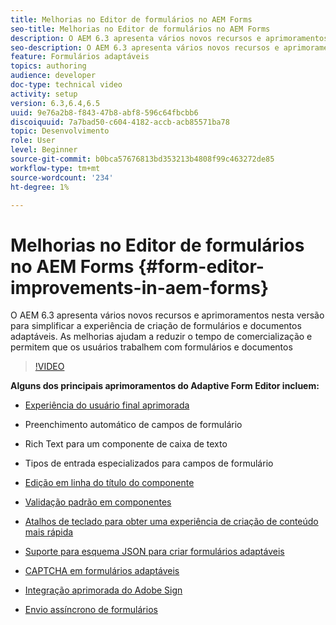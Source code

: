 ```yaml
---
title: Melhorias no Editor de formulários no AEM Forms
seo-title: Melhorias no Editor de formulários no AEM Forms
description: O AEM 6.3 apresenta vários novos recursos e aprimoramentos nesta versão para simplificar a experiência de criação de formulários e documentos adaptáveis. As melhorias ajudam a reduzir o tempo de comercialização e permitem que os usuários trabalhem com formulários e documentos
seo-description: O AEM 6.3 apresenta vários novos recursos e aprimoramentos nesta versão para simplificar a experiência de criação de formulários e documentos adaptáveis. As melhorias ajudam a reduzir o tempo de comercialização e permitem que os usuários trabalhem com formulários e documentos
feature: Formulários adaptáveis
topics: authoring
audience: developer
doc-type: technical video
activity: setup
version: 6.3,6.4,6.5
uuid: 9e76a2b8-f843-47b8-abf8-596c64fbcbb6
discoiquuid: 7a7bad50-c604-4182-accb-acb85571ba78
topic: Desenvolvimento
role: User
level: Beginner
source-git-commit: b0bca57676813bd353213b4808f99c463272de85
workflow-type: tm+mt
source-wordcount: '234'
ht-degree: 1%

---
```



# Melhorias no Editor de formulários no AEM Forms {#form-editor-improvements-in-aem-forms}

O AEM 6.3 apresenta vários novos recursos e aprimoramentos nesta versão para simplificar a experiência de criação de formulários e documentos adaptáveis. As melhorias ajudam a reduzir o tempo de comercialização e permitem que os usuários trabalhem com formulários e documentos

>[!VIDEO](https://video.tv.adobe.com/v/19500/)

**Alguns dos principais aprimoramentos do Adaptive Form Editor incluem:**

* [Experiência do usuário final aprimorada](https://helpx.adobe.com/aem-forms/6-3/introduction-forms-authoring.html)

* Preenchimento automático de campos de formulário
* Rich Text para um componente de caixa de texto
* Tipos de entrada especializados para campos de formulário

* [Edição em linha do título do componente](https://helpx.adobe.com/aem-forms/6-3/introduction-forms-authoring.html)
* [Validação padrão em componentes](https://helpx.adobe.com/aem-forms/6-3/introduction-forms-authoring.html)
* [Atalhos de teclado para obter uma experiência de criação de conteúdo mais rápida](https://helpx.adobe.com/aem-forms/6-3/keyboard-shortcuts.html#AdaptiveFormEditor)
* [Suporte para esquema JSON para criar formulários adaptáveis](https://helpx.adobe.com/aem-forms/6-3/adaptive-form-json-schema-form-model.html)
* [CAPTCHA em formulários adaptáveis](https://helpx.adobe.com/aem-forms/6-3/captcha-adaptive-forms.html)
* [Integração aprimorada do Adobe Sign](https://helpx.adobe.com/aem-forms/6-3/working-with-adobe-sign.html)
* [Envio assíncrono de formulários](https://helpx.adobe.com/aem-forms/6-3/asynchronous-submissions-adaptive-forms.html)
